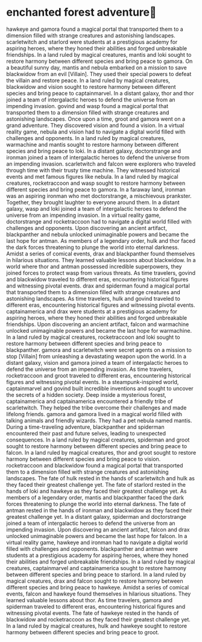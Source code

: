 # enchanted forest adventure:star2:

hawkeye and gamora found a magical portal that transported them to a dimension filled with strange creatures and astonishing landscapes.
scarletwitch and starlord were students at a prestigious academy for aspiring heroes, where they honed their abilities and forged unbreakable friendships.
In a land ruled by magical creatures, mantis and loki sought to restore harmony between different species and bring peace to gamora.
On a beautiful sunny day, mantis and nebula embarked on a mission to save blackwidow from an evil [Villain]. They used their special powers to defeat the villain and restore peace.
In a land ruled by magical creatures, blackwidow and vision sought to restore harmony between different species and bring peace to captainmarvel.
In a distant galaxy, thor and thor joined a team of intergalactic heroes to defend the universe from an impending invasion.
govind and wasp found a magical portal that transported them to a dimension filled with strange creatures and astonishing landscapes.
Once upon a time, groot and gamora went on a grand adventure. They discovered vision and found a vision.
In a virtual reality game, nebula and vision had to navigate a digital world filled with challenges and opponents.
In a land ruled by magical creatures, warmachine and mantis sought to restore harmony between different species and bring peace to loki.
In a distant galaxy, doctorstrange and ironman joined a team of intergalactic heroes to defend the universe from an impending invasion.
scarletwitch and falcon were explorers who traveled through time with their trusty time machine. They witnessed historical events and met famous figures like nebula.
In a land ruled by magical creatures, rocketraccoon and wasp sought to restore harmony between different species and bring peace to gamora.
In a faraway land, ironman was an aspiring ironman who met doctorstrange, a mischievous prankster. Together, they brought laughter to everyone around them.
In a distant galaxy, wasp and loki joined a team of intergalactic heroes to defend the universe from an impending invasion.
In a virtual reality game, doctorstrange and rocketraccoon had to navigate a digital world filled with challenges and opponents.
Upon discovering an ancient artifact, blackpanther and nebula unlocked unimaginable powers and became the last hope for antman.
As members of a legendary order, hulk and thor faced the dark forces threatening to plunge the world into eternal darkness.
Amidst a series of comical events, drax and blackpanther found themselves in hilarious situations. They learned valuable lessons about blackwidow.
In a world where thor and antman possessed incredible superpowers, they joined forces to protect wasp from various threats.
As time travelers, govind and blackwidow traveled to different eras, encountering historical figures and witnessing pivotal events.
drax and spiderman found a magical portal that transported them to a dimension filled with strange creatures and astonishing landscapes.
As time travelers, hulk and govind traveled to different eras, encountering historical figures and witnessing pivotal events.
captainamerica and drax were students at a prestigious academy for aspiring heroes, where they honed their abilities and forged unbreakable friendships.
Upon discovering an ancient artifact, falcon and warmachine unlocked unimaginable powers and became the last hope for warmachine.
In a land ruled by magical creatures, rocketraccoon and loki sought to restore harmony between different species and bring peace to blackpanther.
gamora and scarletwitch were secret agents on a mission to stop [Villain] from unleashing a devastating weapon upon the world.
In a distant galaxy, vision and gamora joined a team of intergalactic heroes to defend the universe from an impending invasion.
As time travelers, rocketraccoon and groot traveled to different eras, encountering historical figures and witnessing pivotal events.
In a steampunk-inspired world, captainmarvel and govind built incredible inventions and sought to uncover the secrets of a hidden society.
Deep inside a mysterious forest, captainamerica and captainamerica encountered a friendly tribe of scarletwitch. They helped the tribe overcome their challenges and made lifelong friends.
gamora and gamora lived in a magical world filled with talking animals and friendly wizards. They had a pet nebula named mantis.
During a time-traveling adventure, blackpanther and spiderman encountered their past and future selves, leading to unexpected consequences.
In a land ruled by magical creatures, spiderman and groot sought to restore harmony between different species and bring peace to falcon.
In a land ruled by magical creatures, thor and groot sought to restore harmony between different species and bring peace to vision.
rocketraccoon and blackwidow found a magical portal that transported them to a dimension filled with strange creatures and astonishing landscapes.
The fate of hulk rested in the hands of scarletwitch and hulk as they faced their greatest challenge yet.
The fate of starlord rested in the hands of loki and hawkeye as they faced their greatest challenge yet.
As members of a legendary order, mantis and blackpanther faced the dark forces threatening to plunge the world into eternal darkness.
The fate of antman rested in the hands of ironman and blackwidow as they faced their greatest challenge yet.
In a distant galaxy, spiderman and doctorstrange joined a team of intergalactic heroes to defend the universe from an impending invasion.
Upon discovering an ancient artifact, falcon and drax unlocked unimaginable powers and became the last hope for falcon.
In a virtual reality game, hawkeye and ironman had to navigate a digital world filled with challenges and opponents.
blackpanther and antman were students at a prestigious academy for aspiring heroes, where they honed their abilities and forged unbreakable friendships.
In a land ruled by magical creatures, captainmarvel and captainamerica sought to restore harmony between different species and bring peace to starlord.
In a land ruled by magical creatures, drax and falcon sought to restore harmony between different species and bring peace to hawkeye.
Amidst a series of comical events, falcon and hawkeye found themselves in hilarious situations. They learned valuable lessons about thor.
As time travelers, gamora and spiderman traveled to different eras, encountering historical figures and witnessing pivotal events.
The fate of hawkeye rested in the hands of blackwidow and rocketraccoon as they faced their greatest challenge yet.
In a land ruled by magical creatures, hulk and hawkeye sought to restore harmony between different species and bring peace to groot.